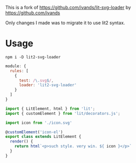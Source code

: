 This is a fork of https://github.com/ivands/lit-svg-loader by https://github.com/ivands

Only changes I made was to migrate it to use lit2 syntax.

# Usage

```
npm i -D lit2-svg-loader
```

```js
module: {
  rules: [
    {
      test: /\.svg$/,
      loader: 'lit2-svg-loader'
    }
  ]
}
```

```js
import { LitElement, html } from 'lit';
import { customElement } from 'lit/decorators.js';

import icon from './icon.svg'

@customElement('icon-el')
export class extends LitElement {
  render() {
    return html`<p>such style. very win. ${ icon }</p>`
  }
}
```
